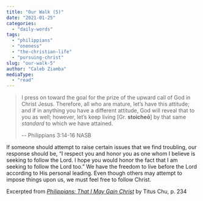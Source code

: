 ```yaml
---
title: "Our Walk (5)"
date: "2021-01-25"
categories: 
  - "daily-words"
tags: 
  - "philippians"
  - "oneness"
  - "the-christian-life"
  - "pursuing-christ"
slug: "our-walk-5"
author: "Caleb Ziamba"
mediaType: 
  - "read"
---
```


> I press on toward the goal for the prize of the upward call of God in Christ Jesus. Therefore, all who are mature, let’s have this attitude; and if in anything you have a different attitude, God will reveal that to you as well; however, let’s keep living \[Gr. __stoicheō__\] by that same _standard_ to which we have attained.
> 
> \-- Philippians 3:14-16 NASB

If someone should attempt to raise certain issues that we find troubling, our response should be, “I respect you and honor you as one whom I believe is seeking to follow the Lord. I hope you would honor the fact that I am seeking to follow the Lord too.” We have the freedom to live before the Lord according to His personal leading. Even though others may attempt to impose things upon us, we must feel free to follow Christ.

Excerpted from _[Philippians: That I May Gain Christ](https://www.asweetsavor.org/book-philippians/)_ by Titus Chu, p. 234
